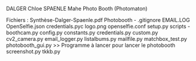 DALGER Chloe SPAENLE Mahe
Photo Booth (Photomaton)

Fichiers :
  Synthèse-Dalger-Spaenle.pdf
  Photobooth -
    .gitignore
     EMAIL.LOG
     OpenSelfie.json
     credentials.pyc
     logo.png
     openselfie.conf
     setup.py
     scripts -
        boothcam.py
        config.py
        constants.py
        credentials.py
        custom.py
        cv2_camera.py
        email_logger.py
        listalbums.py
        mailfile.py
        matchbox_test.py
        photobooth_gui.py >> Programme à lancer pour lancer le photobooth
        screenshot.py
        tkkb.py
        
